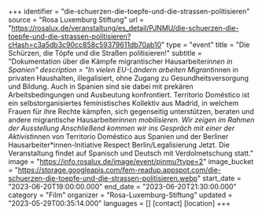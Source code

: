 +++
identifier = "die-schuerzen-die-toepfe-und-die-strassen-politisieren"
source = "Rosa Luxemburg Stiftung"
url = "https://rosalux.de/veranstaltung/es_detail/PJNMU/die-schuerzen-die-toepfe-und-die-strassen-politisieren?cHash=c3a5db3c90cc858c59379611db70ab10"
type = "event"
title = "Die Schürzen, die Töpfe und die Straßen politisieren!"
subtitle = "Dokumentation über die Kämpfe migrantischer Hausarbeiter*innen in Spanien"
description = "In vielen EU-Ländern arbeiten Migrant*innen in privaten Haushalten, illegalisiert, ohne Zugang zu Gesundheitsversorgung und Bildung. Auch in Spanien sind sie dabei mit prekären Arbeitsbedingungen und Ausbeutung konfrontiert. Territorio Doméstico ist ein selbstorganisiertes feministisches Kollektiv aus Madrid, in welchem Frauen für ihre Rechte kämpfen, sich gegenseitig unterstützen, beraten und andere migrantische Hausarbeiter*innen mobilisieren. 
Wir zeigen im Rahmen der Ausstellung 
Anschließend kommen wir ins Gespräch mit einer der Aktivist*innen von Territorio Doméstico aus Spanien und der Berliner Hausarbeiter*innen-Initiative Respect Berlin/Legalisierung Jetzt.
Die Veranstaltung findet auf Spanisch und Deutsch mit Verdolmetschung statt."
image = "https://info.rosalux.de/image/event/pjnmu?type=2"
image_bucket = "https://storage.googleapis.com/fem-readup.appspot.com/die-schuerzen-die-toepfe-und-die-strassen-politisieren.webp"
start_date = "2023-06-20T19:00:00.000"
end_date = "2023-06-20T21:30:00.000"
category = "Film"
organizer = "Rosa-Luxemburg-Stiftung"
updated = "2023-05-29T00:35:14.000"
languages = []
[contact]
[location]
+++
